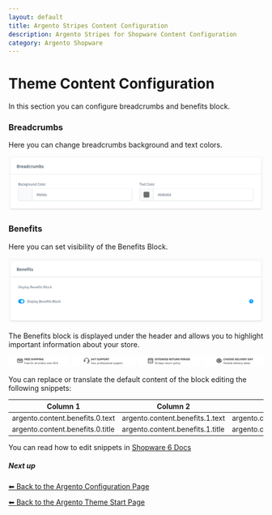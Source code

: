 ```yaml
---
layout: default
title: Argento Stripes Content Configuration
description: Argento Stripes for Shopware Content Configuration
category: Argento Shopware
---
```


# Theme Content Configuration

In this section you can configure breadcrumbs and benefits block.

### Breadcrumbs

Here you can change breadcrumbs background and text colors.

![Argento Shopware Breadcrumbs Configuration](/images/shopware/configuration/breadcrumbs.png)

### Benefits

Here you can set visibility of the Benefits Block.

![Argento Shopware Benefits Configuration](/images/shopware/configuration/benefits.png)

The Benefits block is displayed under the header and allows you to highlight important information about your store.

![Argento Shopware Benefits Frontend Configuration](/images/shopware/configuration/benefits-front.png)

You can replace or translate the default content of the block editing the following snippets:

Column 1 | Column 2 | Column 3 | Column 4
---------|----------|----------|-------------------------------------------------------------------------------------------------------------
argento.content.benefits.0.text | argento.content.benefits.1.text | argento.content.benefits.2.text | argento.content.benefits.3.text
argento.content.benefits.0.title | argento.content.benefits.1.title | argento.content.benefits.2.title | argento.content.benefits.3.title

You can read how to edit snippets in [Shopware 6 Docs](https://docs.shopware.com/en/shopware-6-en/settings/snippets#edit-snippet)

##### Next up

[⬅ Back to the Argento Configuration Page](..)

[⬅ Back to the Argento Theme Start Page](../..)
